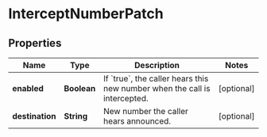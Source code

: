 

# InterceptNumberPatch


## Properties

| Name | Type | Description | Notes |
|------------ | ------------- | ------------- | -------------|
|**enabled** | **Boolean** | If &#x60;true&#x60;, the caller hears this new number when the call is intercepted. |  [optional] |
|**destination** | **String** | New number the caller hears announced. |  [optional] |



